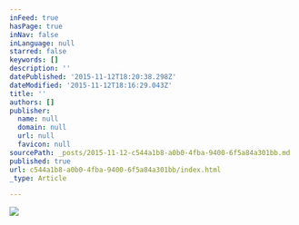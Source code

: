 ```yaml
---
inFeed: true
hasPage: true
inNav: false
inLanguage: null
starred: false
keywords: []
description: ''
datePublished: '2015-11-12T18:20:38.298Z'
dateModified: '2015-11-12T18:16:29.043Z'
title: ''
authors: []
publisher:
  name: null
  domain: null
  url: null
  favicon: null
sourcePath: _posts/2015-11-12-c544a1b8-a0b0-4fba-9400-6f5a84a301bb.md
published: true
url: c544a1b8-a0b0-4fba-9400-6f5a84a301bb/index.html
_type: Article

---
```

![](https://the-grid-user-content.s3-us-west-2.amazonaws.com/ad6e11c4-e72f-4d9f-9b24-db6ddfdaf4cf.jpg)